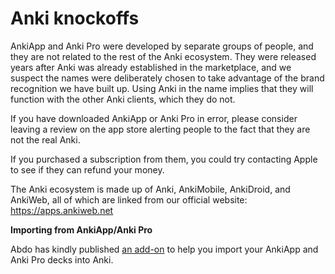 # Anki knockoffs

AnkiApp and Anki Pro were developed by separate groups of people, and they are not related to the rest of the Anki ecosystem. They were released years after Anki was already established in the marketplace, and we suspect the names were deliberately chosen to take advantage of the brand recognition we have built up. Using Anki in the name implies that they will function with the other Anki clients, which they do not.

If you have downloaded AnkiApp or Anki Pro in error, please consider leaving a review on the app store alerting people to the fact that they are not the real Anki.

If you purchased a subscription from them, you could try contacting Apple to see if they can refund your money.

The Anki ecosystem is made up of Anki, AnkiMobile, AnkiDroid, and AnkiWeb, all of which are linked from our official website: <https://apps.ankiweb.net>

**Importing from AnkiApp/Anki Pro**

Abdo has kindly published [an add-on](https://ankiweb.net/shared/info/2072125761
) to help you import your AnkiApp and Anki Pro decks into Anki. 
